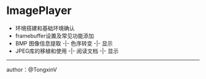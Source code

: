 # ImagePlayer




* 环境搭建和基础环境确认
* framebuffer设置及常见功能添加
* BMP 图像信息提取   -|- 色序转变 -|- 显示
* JPEG库的移植和使用 -|- 阅读文档 -|- 显示

----
author：@TongxinV